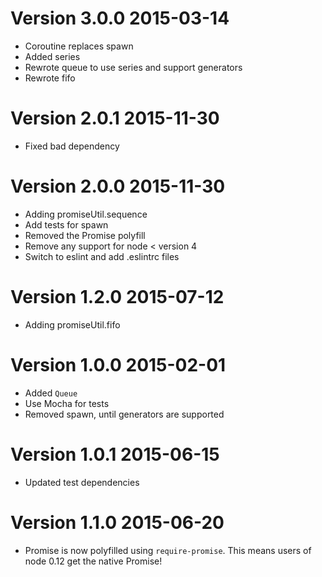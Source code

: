 # Version 3.0.0 2015-03-14

* Coroutine replaces spawn
* Added series
* Rewrote queue to use series and support generators
* Rewrote fifo

# Version 2.0.1 2015-11-30

* Fixed bad dependency

# Version 2.0.0 2015-11-30

* Adding promiseUtil.sequence
* Add tests for spawn
* Removed the Promise polyfill
* Remove any support for node < version 4
* Switch to eslint and add .eslintrc files

# Version 1.2.0 2015-07-12

* Adding promiseUtil.fifo

# Version 1.0.0 2015-02-01

* Added `Queue`
* Use Mocha for tests
* Removed spawn, until generators are supported

# Version 1.0.1 2015-06-15

* Updated test dependencies

# Version 1.1.0 2015-06-20

* Promise is now polyfilled using `require-promise`.  This means users of node 0.12 get the native Promise!




